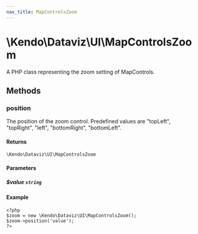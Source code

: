 ```yaml
---
nav_title: MapControlsZoom
---
```


# \Kendo\Dataviz\UI\MapControlsZoom

A PHP class representing the zoom setting of MapControls.


## Methods

### position
The position of the zoom control. Predefined values are "topLeft", "topRight", "left", "bottomRight", "bottomLeft".

#### Returns
`\Kendo\Dataviz\UI\MapControlsZoom`

#### Parameters

##### $value `string`



#### Example 
    <?php
    $zoom = new \Kendo\Dataviz\UI\MapControlsZoom();
    $zoom->position('value');
    ?>

